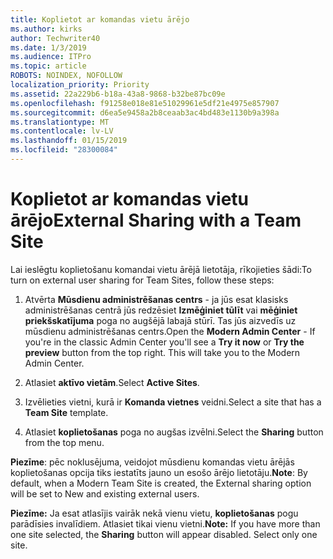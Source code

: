 ```yaml
---
title: Koplietot ar komandas vietu ārējo
ms.author: kirks
author: Techwriter40
ms.date: 1/3/2019
ms.audience: ITPro
ms.topic: article
ROBOTS: NOINDEX, NOFOLLOW
localization_priority: Priority
ms.assetid: 22a229b6-b18a-43a8-9868-b32be87bc09e
ms.openlocfilehash: f91258e018e81e51029961e5df21e4975e857907
ms.sourcegitcommit: d6ea5e9458a2b8ceaab3ac4bd483e1130b9a398a
ms.translationtype: MT
ms.contentlocale: lv-LV
ms.lasthandoff: 01/15/2019
ms.locfileid: "28300084"
---
```

# <a name="external-sharing-with-a-team-site"></a><span data-ttu-id="b2b7c-102">Koplietot ar komandas vietu ārējo</span><span class="sxs-lookup"><span data-stu-id="b2b7c-102">External Sharing with a Team Site</span></span>

<span data-ttu-id="b2b7c-103">Lai ieslēgtu koplietošanu komandai vietu ārējā lietotāja, rīkojieties šādi:</span><span class="sxs-lookup"><span data-stu-id="b2b7c-103">To turn on external user sharing for Team Sites, follow these steps:</span></span> 
  
1. <span data-ttu-id="b2b7c-p101">Atvērta **Mūsdienu administrēšanas centrs** - ja jūs esat klasisks administrēšanas centrā jūs redzēsiet **Izmēģiniet tūlīt** vai **mēģiniet priekšskatījuma** poga no augšējā labajā stūrī. Tas jūs aizvedīs uz mūsdienu administrēšanas centrs.</span><span class="sxs-lookup"><span data-stu-id="b2b7c-p101">Open the **Modern Admin Center** - If you're in the classic Admin Center you'll see a **Try it now** or **Try the preview** button from the top right. This will take you to the Modern Admin Center.</span></span> 
  
2. <span data-ttu-id="b2b7c-106">Atlasiet **aktīvo vietām**.</span><span class="sxs-lookup"><span data-stu-id="b2b7c-106">Select **Active Sites**.</span></span> 
  
3. <span data-ttu-id="b2b7c-107">Izvēlieties vietni, kurā ir **Komanda vietnes** veidni.</span><span class="sxs-lookup"><span data-stu-id="b2b7c-107">Select a site that has a **Team Site** template.</span></span> 
  
4. <span data-ttu-id="b2b7c-108">Atlasiet **koplietošanas** poga no augšas izvēlni.</span><span class="sxs-lookup"><span data-stu-id="b2b7c-108">Select the **Sharing** button from the top menu.</span></span> 
  
 <span data-ttu-id="b2b7c-109">**Piezīme**: pēc noklusējuma, veidojot mūsdienu komandas vietu ārējās koplietošanas opcija tiks iestatīts jauno un esošo ārējo lietotāju.</span><span class="sxs-lookup"><span data-stu-id="b2b7c-109">**Note**: By default, when a Modern Team Site is created, the External sharing option will be set to New and existing external users.</span></span> 
  
 <span data-ttu-id="b2b7c-p102">**Piezīme:** Ja esat atlasījis vairāk nekā vienu vietu, **koplietošanas** pogu parādīsies invalīdiem. Atlasiet tikai vienu vietni.</span><span class="sxs-lookup"><span data-stu-id="b2b7c-p102">**Note:** If you have more than one site selected, the **Sharing** button will appear disabled. Select only one site.</span></span> 
  

